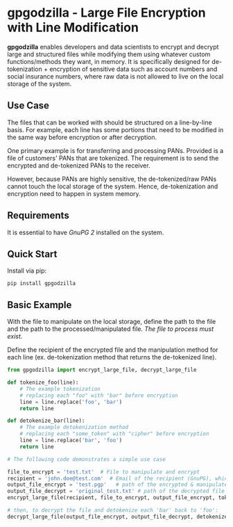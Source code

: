 # gpgodzilla - Large File Encryption with Line Modification

**gpgodzilla** enables developers and data scientists to encrypt and decrypt large and structured files while modifying them using whatever custom functions/methods they want, in memory. It is specifically designed for de-tokenization + encryption of sensitive data such as account numbers and social insurance numbers, where raw data is not allowed to live on the local storage of the system. 

## Use Case
The files that can be worked with should be structured on a line-by-line basis. For example, each line has some portions that need to be modified in the same way before encryption or after decryption. 

One primary example is for transferring and processing PANs. Provided is a file of customers' PANs that are tokenized. The requirement is to send the encrypted and de-tokenized PANs to the receiver. 

However, because PANs are highly sensitive, the de-tokenized/raw PANs cannot touch the local storage of the system. Hence, de-tokenization and encryption need to happen in system memory.

## Requirements
It is essential to have *GnuPG 2* installed on the system.

## Quick Start
Install via pip:

```pip install gpgodzilla```

## Basic Example
With the file to manipulate on the local storage, define the path to the file and the path to the processed/manipulated file. *The file to process must exist*. 

Define the recipient of the encrypted file and the manipulation method for each line (ex. de-tokenization method that returns the de-tokenized line).

```python
from gpgodzilla import encrypt_large_file, decrypt_large_file

def tokenize_foo(line):
    # The example tokenization
    # replacing each "foo" with "bar" before encryption
    line = line.replace('foo', 'bar')
    return line

def detokenize_bar(line):
    # The example detokenization method
    # replacing each "some_token" with "cipher" before encryption
    line = line.replace('bar', 'foo')
    return line

# The following code demonstrates a simple use case

file_to_encrypt = 'test.txt'  # File to manipulate and encrypt
recipient = 'john.doe@test.com'  # Email of the recipient (GnuPG), which must exist on the system on which the code is running
output_file_encrypt = 'test.pgp'   # path of the encrypted & manipulated file
output_file_decrypt = 'original_test.txt' # path of the decrypted file
encrypt_large_file(recipient, file_to_encrypt, output_file_encrypt, tokenize_foo)

# then, to decrypt the file and detokenize each 'bar' back to 'foo':
decrypt_large_file(output_file_encrypt, output_file_decrypt, detokenize_bar, PASSPHRASE)
```
